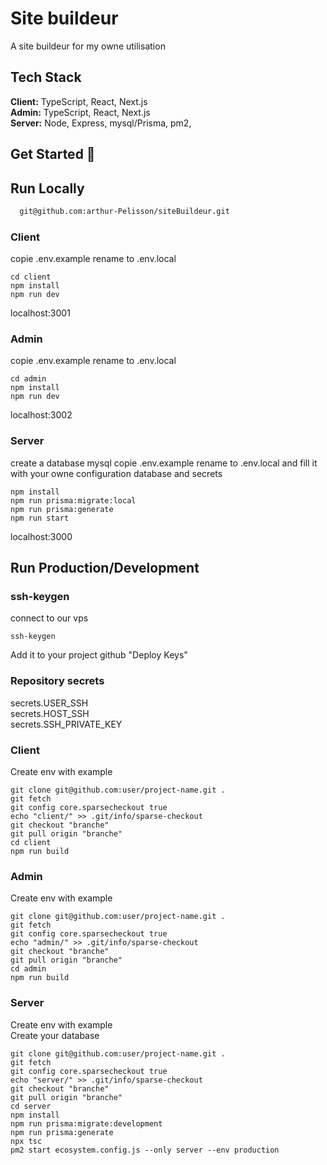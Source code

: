
  # Site buildeur
  A site buildeur for my owne utilisation  
  
  ## Tech Stack  
  **Client:** TypeScript, React, Next.js  
  **Admin:** TypeScript, React, Next.js  
  **Server:** Node, Express, mysql/Prisma, pm2,  

  
  ## Get Started 🚀  
  
  
  ## Run Locally  
  ~~~bash  
    git@github.com:arthur-Pelisson/siteBuildeur.git
  ~~~

  ### Client
  copie .env.example rename to .env.local  
  ~~~
  cd client
  npm install  
  npm run dev  
  ~~~
  localhost:3001

  ### Admin
  copie .env.example rename to .env.local  
  ~~~
  cd admin
  npm install  
  npm run dev  
  ~~~
  localhost:3002

  ### Server
  create a database mysql
  copie .env.example rename to .env.local and  fill it with your owne configuration database and secrets
  ~~~
  npm install
  npm run prisma:migrate:local
  npm run prisma:generate
  npm run start
  ~~~
  localhost:3000

  ## Run Production/Development
  ### ssh-keygen
  connect to our vps
  ~~~
  ssh-keygen
  ~~~
  Add it to your project github "Deploy Keys"
  ### Repository secrets
  
  secrets.USER_SSH  
  secrets.HOST_SSH  
  secrets.SSH_PRIVATE_KEY  

  ### Client
  Create env with example
  ~~~
  git clone git@github.com:user/project-name.git .
  git fetch
  git config core.sparsecheckout true
  echo "client/" >> .git/info/sparse-checkout
  git checkout "branche"
  git pull origin "branche"
  cd client
  npm run build
  ~~~

  ### Admin
  Create env with example
   ~~~
  git clone git@github.com:user/project-name.git .
  git fetch
  git config core.sparsecheckout true
  echo "admin/" >> .git/info/sparse-checkout
  git checkout "branche"
  git pull origin "branche"
  cd admin
  npm run build
  ~~~

  ### Server
  Create env with example  
  Create your database  
   ~~~
  git clone git@github.com:user/project-name.git .
  git fetch
  git config core.sparsecheckout true
  echo "server/" >> .git/info/sparse-checkout
  git checkout "branche"
  git pull origin "branche"
  cd server
  npm install
  npm run prisma:migrate:development
  npm run prisma:generate
  npx tsc
  pm2 start ecosystem.config.js --only server --env production
  ~~~
